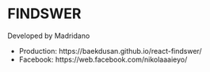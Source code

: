 # FINDSWER 
Developed by Madridano

<ul>
    <li>Production: https://baekdusan.github.io/react-findswer/</li>
    <li>Facebook: https://web.facebook.com/nikolaaaieyo/</li>
</ul>
